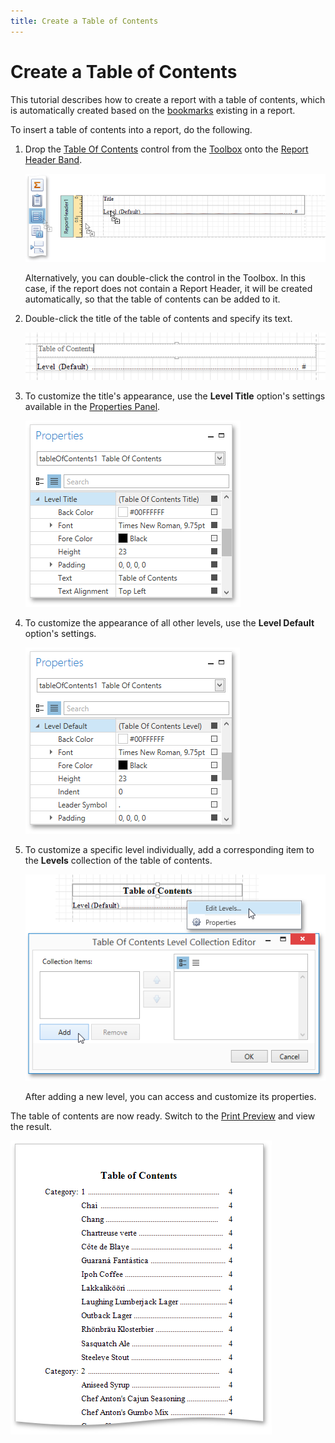 ```yaml
---
title: Create a Table of Contents
---
```

# Create a Table of Contents
This tutorial describes how to create a report with a table of contents, which is automatically created based on the [bookmarks](../../../../../../interface-elements-for-desktop/articles/report-designer/report-designer-for-wpf/creating-reports/report-navigation-and-interactivity/add-bookmarks.md) existing in a report.

To insert a table of contents into a report, do the following.
1. Drop the [Table Of Contents](../../../../../../interface-elements-for-desktop/articles/report-designer/report-designer-for-wpf/report-elements/report-controls.md) control from the [Toolbox](../../../../../../interface-elements-for-desktop/articles/report-designer/report-designer-for-wpf/interface-elements/control-toolbox.md) onto the [Report Header Band](../../../../../../interface-elements-for-desktop/articles/report-designer/report-designer-for-wpf/report-elements/report-bands.md).
	
	![EUD_WpfRD_Toc_0](../../../../../images/Img125066.png)
	
	Alternatively, you can double-click the control in the Toolbox. In this case, if the report does not contain a Report Header, it will be created automatically, so that the table of contents can be added to it.
2. Double-click the title of the table of contents and specify its text.
	
	![EUD_WpfRD_Toc_1](../../../../../images/Img125067.png)
3. To customize the title's appearance, use the **Level Title** option's settings available in the [Properties Panel](../../../../../../interface-elements-for-desktop/articles/report-designer/report-designer-for-wpf/interface-elements/properties-panel.md).
	
	![EUD_WpfRD_Toc_2](../../../../../images/Img125068.png)
4. To customize the appearance of all other levels, use the **Level Default** option's settings.
	
	![EUD_WpfRD_Toc_3](../../../../../images/Img125069.png)
5. To customize a specific level individually, add a corresponding item to the **Levels** collection of the table of contents.
	
	![EUD_WpfRD_Toc_4](../../../../../images/Img125070.png)
	
	After adding a new level, you can access and customize its properties.

The table of contents are now ready. Switch to the [Print Preview](../../../../../../interface-elements-for-desktop/articles/report-designer/report-designer-for-wpf/document-preview.md) and view the result.

![EUD_WpfRD_Toc_5](../../../../../images/Img125071.png)